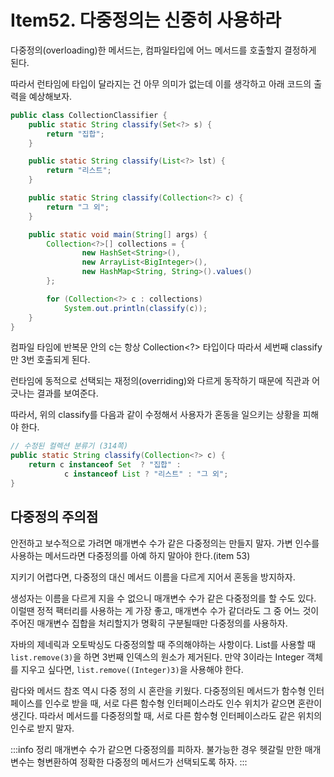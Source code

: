 # Item52. 다중정의는 신중히 사용하라

다중정의(overloading)한 메서드는, 컴파일타입에 어느 메서드를 호출할지 결정하게 된다.

따라서 런타임에 타입이 달라지는 건 아무 의미가 없는데 이를 생각하고 아래 코드의 출력을 예상해보자.

```java
public class CollectionClassifier {
    public static String classify(Set<?> s) {
        return "집합";
    }

    public static String classify(List<?> lst) {
        return "리스트";
    }

    public static String classify(Collection<?> c) {
        return "그 외";
    }

    public static void main(String[] args) {
        Collection<?>[] collections = {
                new HashSet<String>(),
                new ArrayList<BigInteger>(),
                new HashMap<String, String>().values()
        };

        for (Collection<?> c : collections)
            System.out.println(classify(c));
    }
}
```
컴파일 타임에 반복문 안의 c는 항상 Collection<?> 타입이다 따라서 세번째 classify만 3번 호출되게 된다.

런타임에 동적으로 선택되는 재정의(overriding)와 다르게 동작하기 때문에 직관과 어긋나는 결과를 보여준다.

따라서, 위의 classify를 다음과 같이 수정해서 사용자가 혼동을 일으키는 상황을 피해야 한다.

```java
// 수정된 컬렉션 분류기 (314쪽)
public static String classify(Collection<?> c) {
    return c instanceof Set  ? "집합" :
            c instanceof List ? "리스트" : "그 외";
}
```
## 다중정의 주의점

안전하고 보수적으로 가려면 매개변수 수가 같은 다중정의는 만들지 말자. 가변 인수를 사용하는 메서드라면 다중정의를 아예 하지 말아야 한다.(item 53)

지키기 어렵다면, 다중정의 대신 메서드 이름을 다르게 지어서 혼동을 방지하자.

생성자는 이름을 다르게 지을 수 없으니 매개변수 수가 같은 다중정의를 할 수도 있다. 이럴땐 정적 팩터리를 사용하는 게 가장 좋고, 매개변수 수가 같더라도 그 중 어느 것이 주어진 매개변수 집합을 처리할지가 명확히 구분될때만 다중정의를 사용하자.

자바의 제네릭과 오토박싱도 다중정의할 때 주의해야하는 사항이다. List를 사용할 때 `list.remove(3)`을 하면 3번째 인덱스의 원소가 제거된다. 만약 3이라는 Integer 객체를 지우고 싶다면, `list.remove((Integer)3)`을 사용해야 한다.

람다와 메서드 참조 역시 다중 정의 시 혼란을 키웠다. 다중정의된 메서드가 함수형 인터페이스를 인수로 받을 때, 서로 다른 함수형 인터페이스라도 인수 위치가 같으면 혼란이 생긴다. 따라서 메서드를 다중정의할 때, 서로 다른 함수형 인터페이스라도 같은 위치의 인수로 받지 말자.

:::info 정리
매개변수 수가 같으면 다중정의를 피하자. 불가능한 경우 헷갈릴 만한 매개변수는 형변환하여 정확한 다중정의 메서드가 선택되도록 하자.
:::